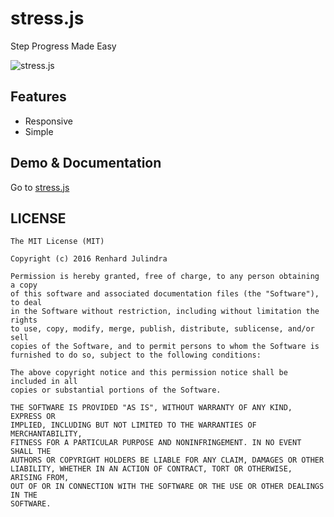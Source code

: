 # stress.js
Step Progress Made Easy

![stress.js](https://julindra.github.io/stress.js/stress.js.png)

## Features
* Responsive
* Simple

## Demo & Documentation
Go to [stress.js](https://julindra.github.io/stress.js/)

## LICENSE
````
The MIT License (MIT)

Copyright (c) 2016 Renhard Julindra

Permission is hereby granted, free of charge, to any person obtaining a copy
of this software and associated documentation files (the "Software"), to deal
in the Software without restriction, including without limitation the rights
to use, copy, modify, merge, publish, distribute, sublicense, and/or sell
copies of the Software, and to permit persons to whom the Software is
furnished to do so, subject to the following conditions:

The above copyright notice and this permission notice shall be included in all
copies or substantial portions of the Software.

THE SOFTWARE IS PROVIDED "AS IS", WITHOUT WARRANTY OF ANY KIND, EXPRESS OR
IMPLIED, INCLUDING BUT NOT LIMITED TO THE WARRANTIES OF MERCHANTABILITY,
FITNESS FOR A PARTICULAR PURPOSE AND NONINFRINGEMENT. IN NO EVENT SHALL THE
AUTHORS OR COPYRIGHT HOLDERS BE LIABLE FOR ANY CLAIM, DAMAGES OR OTHER
LIABILITY, WHETHER IN AN ACTION OF CONTRACT, TORT OR OTHERWISE, ARISING FROM,
OUT OF OR IN CONNECTION WITH THE SOFTWARE OR THE USE OR OTHER DEALINGS IN THE
SOFTWARE.
````

